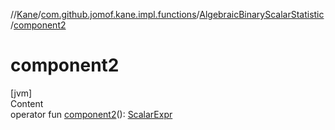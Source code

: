 //[Kane](../../index.md)/[com.github.jomof.kane.impl.functions](../index.md)/[AlgebraicBinaryScalarStatistic](index.md)/[component2](component2.md)



# component2  
[jvm]  
Content  
operator fun [component2](component2.md)(): [ScalarExpr](../../com.github.jomof.kane/-scalar-expr/index.md)  




